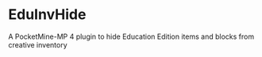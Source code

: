 # EduInvHide
A PocketMine-MP 4 plugin to hide Education Edition items and blocks from creative inventory
